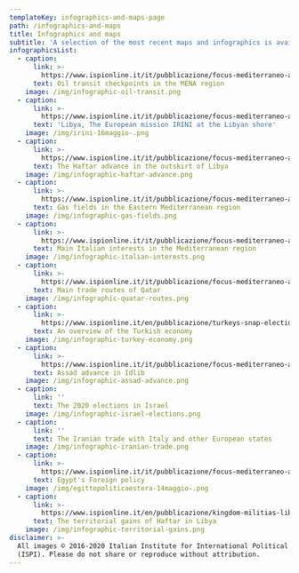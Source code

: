 ```yaml
---
templateKey: infographics-and-maps-page
path: /infographics-and-maps
title: Infographics and maps
subtitle: 'A selection of the most recent maps and infographics is available here:'
infographicsList:
  - caption:
      link: >-
        https://www.ispionline.it/it/pubblicazione/focus-mediterraneo-allargato-n11-24000
      text: Oil transit checkpoints in the MENA region
    image: /img/infographic-oil-transit.png
  - caption:
      link: >-
        https://www.ispionline.it/it/pubblicazione/focus-mediterraneo-allargato-n13-26235
      text: 'Libya, The European mission IRINI at the Libyan shore'
    image: /img/irini-16maggio-.png
  - caption:
      link: >-
        https://www.ispionline.it/it/pubblicazione/focus-mediterraneo-allargato-n11-24000
      text: The Haftar advance in the outskirt of Libya
    image: /img/infographic-haftar-advance.png
  - caption:
      link: >-
        https://www.ispionline.it/it/pubblicazione/focus-mediterraneo-allargato-n8-21317
      text: Gas fields in the Eastern Mediterranean region
    image: /img/infographic-gas-fields.png
  - caption:
      link: >-
        https://www.ispionline.it/it/pubblicazione/focus-mediterraneo-allargato-n7-20270
      text: Main Italian interests in the Mediterranean region
    image: /img/infographic-italian-interests.png
  - caption:
      link: >-
        https://www.ispionline.it/it/pubblicazione/focus-mediterraneo-allargato-n9-22353
      text: Main trade routes of Qatar
    image: /img/infographic-quatar-routes.png
  - caption:
      link: >-
        https://www.ispionline.it/en/pubblicazione/turkeys-snap-elections-continuity-or-change-20825
      text: An overview of the Turkish economy
    image: /img/infographic-turkey-economy.png
  - caption:
      link: >-
        https://www.ispionline.it/it/pubblicazione/focus-mediterraneo-allargato-n8-21317
      text: Assad advance in Idlib
    image: /img/infographic-assad-advance.png
  - caption:
      link: ''
      text: The 2020 elections in Israel
    image: /img/infographic-israel-elections.png
  - caption:
      link: ''
      text: The Iranian trade with Italy and other European states
    image: /img/infographic-iranian-trade.png
  - caption:
      link: >-
        https://www.ispionline.it/it/pubblicazione/focus-mediterraneo-allargato-n10-23201
      text: Egypt's Foreign policy
    image: /img/egittopoliticaestera-14maggio-.png
  - caption:
      link: >-
        https://www.ispionline.it/en/pubblicazione/kingdom-militias-libyas-second-war-post-qadhafi-succession-23121
      text: The territorial gains of Haftar in Libya
    image: /img/infographic-territorial-gains.png
disclaimer: >-
  All images © 2016-2020 Italian Institute for International Political Studies
  (ISPI). Please do not share or reproduce without attribution.
---
```



